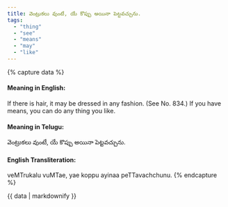 ```yaml
---
title: వెంట్రుకలు వుంటే, యే కొప్పు అయినా పెట్టవచ్చును.
tags:
  - "thing"
  - "see"
  - "means"
  - "may"
  - "like"
---
```


{% capture data %}
#### Meaning in English:
If there is hair, it may be dressed in any fashion.
(See No. 834.)
If you have means, you can do any thing you like.

#### Meaning in Telugu:
వెంట్రుకలు వుంటే, యే కొప్పు అయినా పెట్టవచ్చును.

#### English Transliteration:
veMTrukalu vuMTae, yae koppu ayinaa peTTavachchunu.
{% endcapture %}

<div class="notice">{{ data | markdownify }}</div>

